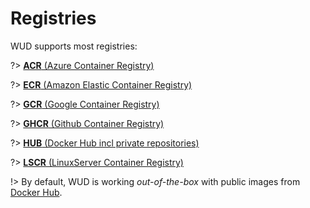 # Registries

WUD supports most registries:

?> [**ACR** (Azure Container Registry)](configuration/registries/acr/)

?> [**ECR** (Amazon Elastic Container Registry)](configuration/registries/ecr/)

?> [**GCR** (Google Container Registry)](configuration/registries/gcr/)

?> [**GHCR** (Github Container Registry)](configuration/registries/ghcr/)

?> [**HUB** (Docker Hub incl private repositories)](configuration/registries/hub/)

?> [**LSCR** (LinuxServer Container Registry)](configuration/registries/lscr/)

!> By default, WUD is working _out-of-the-box_ with public images from [Docker Hub](https://hub.docker.com/).